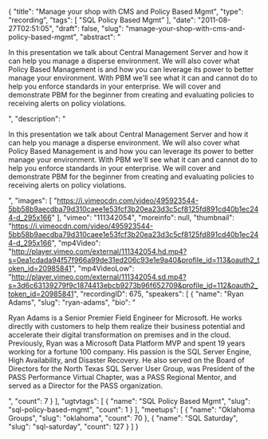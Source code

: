 {
  "title": "Manage your shop with CMS and Policy Based Mgmt",
  "type": "recording",
  "tags": [
    "SQL Policy Based Mgmt"
  ],
  "date": "2011-08-27T02:51:05",
  "draft": false,
  "slug": "manage-your-shop-with-cms-and-policy-based-mgmt",
  "abstract": "<p>In this presentation we talk about Central Management Server and how it can help you manage a disperse environment. We will also cover what Policy Based Management is and how you can leverage its power to better manage your environment. With PBM we'll see what it can and cannot do to help you enforce standards in your enterprise. We will cover and demonstrate PBM for the beginner from creating and evaluating policies to receiving alerts on policy violations.</p>",
  "description": "<p>In this presentation we talk about Central Management Server and how it can help you manage a disperse environment. We will also cover what Policy Based Management is and how you can leverage its power to better manage your environment. With PBM we'll see what it can and cannot do to help you enforce standards in your enterprise. We will cover and demonstrate PBM for the beginner from creating and evaluating policies to receiving alerts on policy violations.</p>",
  "images": [
    "https://i.vimeocdn.com/video/495923544-5bb58b9aecdba79d310caee1e53fcf3b20ea23d3c5cf8125fd891cd40b1ec244-d_295x166"
  ],
  "vimeo": "111342054",
  "moreinfo": null,
  "thumbnail": "https://i.vimeocdn.com/video/495923544-5bb58b9aecdba79d310caee1e53fcf3b20ea23d3c5cf8125fd891cd40b1ec244-d_295x166",
  "mp4Video": "http://player.vimeo.com/external/111342054.hd.mp4?s=0ea1cdada94f57f966a99de31ed206c93e1e9a40&profile_id=113&oauth2_token_id=20985841",
  "mp4VideoLow": "http://player.vimeo.com/external/111342054.sd.mp4?s=3d6c63139279f9c1874413ebcb9273b96f652709&profile_id=112&oauth2_token_id=20985841",
  "recordingID": 675,
  "speakers": [
    {
      "name": "Ryan Adams",
      "slug": "ryan-adams",
      "bio": "<p>Ryan Adams is a Senior Premier Field Engineer for Microsoft.  He works directly with customers to help them realize their business potential and accelerate their digital transformation on premises and in the cloud. Previously, Ryan was a Microsoft Data Platform MVP and spent 19 years working for a fortune 100 company.  His passion is the SQL Server Engine, High Availability, and Disaster Recovery. He also served on the Board of Directors for the North Texas SQL Server User Group, was President of the PASS Performance Virtual Chapter, was a PASS Regional Mentor, and served as a Director for the PASS organization.</p>",
      "count": 7
    }
  ],
  "ugtvtags": [
    {
      "name": "SQL Policy Based Mgmt",
      "slug": "sql-policy-based-mgmt",
      "count": 1
    }
  ],
  "meetups": [
    {
      "name": "Oklahoma Groups",
      "slug": "oklahoma",
      "count": 70
    },
    {
      "name": "SQL Saturday",
      "slug": "sql-saturday",
      "count": 127
    }
  ]
}